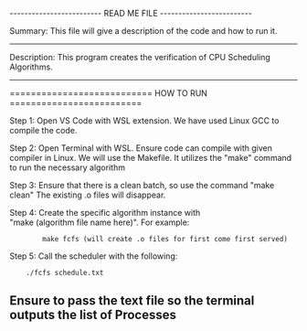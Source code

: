 ------------------------- READ ME FILE -------------------------

Summary: This file will give a description of the code and how to run it.

----------------------------------------------------------------

Description: This program creates the verification of
CPU Scheduling Algorithms.
            

----------------------------------------------------------------

=========================== HOW TO RUN =========================

Step 1: Open VS Code with WSL extension. We have used Linux GCC to compile the code.

Step 2: Open Terminal with WSL. Ensure code can compile with 
        given compiler in Linux. We will use the Makefile. 
        It utilizes the "make" command to run the necessary algorithm

Step 3: Ensure that there is a clean batch, so use the command "make clean"
        The existing .o files will disappear.

Step 4: Create the specific algorithm instance with    
         "make (algorithm file name here)".
         For example:

            make fcfs (will create .o files for first come first served)
    
Step 5: Call the scheduler with the following:

        ./fcfs schedule.txt

 Ensure to pass the text file so the terminal outputs the list of Processes
----------------------------------------------------------------
